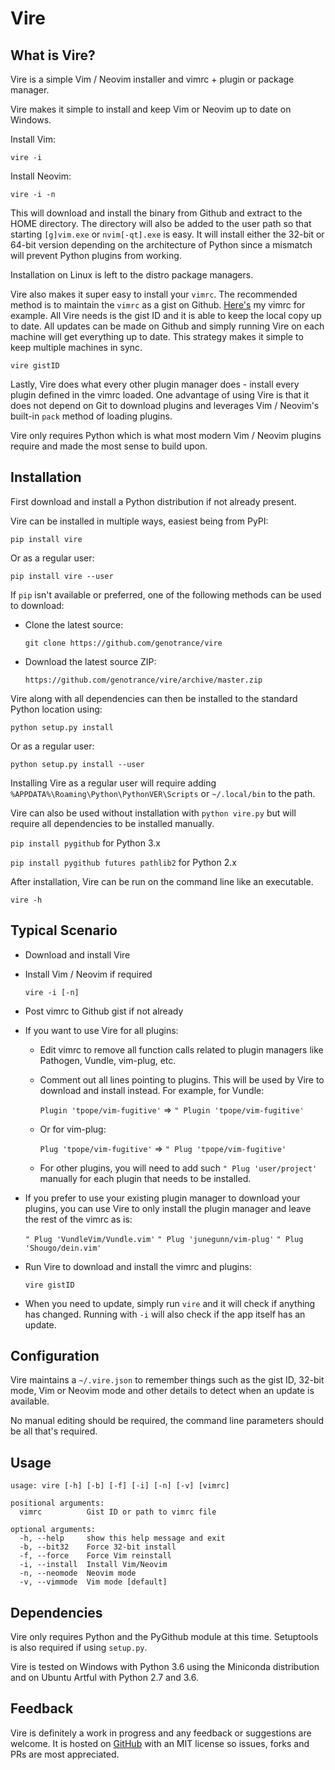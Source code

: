 # Vire

## What is Vire?
Vire is a simple Vim / Neovim installer and vimrc + plugin or package manager.

Vire makes it simple to install and keep Vim or Neovim up to date on Windows.

Install Vim:

  `vire -i`

Install Neovim:

  `vire -i -n`

This will download and install the binary from Github and extract to the HOME
directory. The directory will also be added to the user path so that starting
`[g]vim.exe` or `nvim[-qt].exe` is easy. It will install either the 32-bit or
64-bit version depending on the architecture of Python since a mismatch will
prevent Python plugins from working.

Installation on Linux is left to the distro package managers.

Vire also makes it super easy to install your `vimrc`. The recommended method is
to maintain the `vimrc` as a gist on Github. [Here's](https://gist.github.com/genotrance/57d327501443f440f522e2c886dadc1b) my vimrc for example.
All Vire needs is the gist ID and it is able to keep the local copy up to date.
All updates can be made on Github and simply running Vire on each machine will
get everything up to date. This strategy makes it simple to keep multiple
machines in sync.

  `vire gistID`

Lastly, Vire does what every other plugin manager does - install every plugin
defined in the vimrc loaded. One advantage of using Vire is that it does not
depend on Git to download plugins and leverages Vim / Neovim's built-in `pack`
method of loading plugins.

Vire only requires Python which is what most modern Vim / Neovim plugins require
and made the most sense to build upon.

## Installation

First download and install a Python distribution if not already present.

Vire can be installed in multiple ways, easiest being from PyPI:

  `pip install vire`

Or as a regular user:

  `pip install vire --user`

If `pip` isn't available or preferred, one of the following methods can be used
to download:

- Clone the latest source:

  `git clone https://github.com/genotrance/vire`

- Download the latest source ZIP:

  `https://github.com/genotrance/vire/archive/master.zip`

Vire along with all dependencies can then be installed to the standard Python
location using:

  `python setup.py install`

Or as a regular user:

  `python setup.py install --user`

Installing Vire as a regular user will require adding `%APPDATA%\Roaming\Python\PythonVER\Scripts`
or `~/.local/bin` to the path.

Vire can also be used without installation with `python vire.py` but will require
all dependencies to be installed manually.

  `pip install pygithub` for Python 3.x

  `pip install pygithub futures pathlib2` for Python 2.x

After installation, Vire can be run on the command line like an executable.

  `vire -h`

## Typical Scenario

- Download and install Vire

- Install Vim / Neovim if required

  `vire -i [-n]`

- Post vimrc to Github gist if not already

- If you want to use Vire for all plugins:
  - Edit vimrc to remove all function calls related to plugin managers like Pathogen,
    Vundle, vim-plug, etc.
  - Comment out all lines pointing to plugins. This will be used by Vire to download
    and install instead. For example, for Vundle:

    `Plugin 'tpope/vim-fugitive'` => `" Plugin 'tpope/vim-fugitive'`

  - Or for vim-plug:

    `Plug 'tpope/vim-fugitive'` => `" Plug 'tpope/vim-fugitive'`

  - For other plugins, you  will need to add such `" Plug 'user/project'` manually
    for each plugin that needs to be installed.

- If you prefer to use your existing plugin manager to download your plugins,
  you can use Vire to only install the plugin manager and leave the rest of the
  vimrc as is:

  `" Plug 'VundleVim/Vundle.vim'`
  `" Plug 'junegunn/vim-plug'`
  `" Plug 'Shougo/dein.vim'`

- Run Vire to download and install the vimrc and plugins:

  `vire gistID`

- When you need to update, simply run `vire` and it will check if anything has
  changed. Running with `-i` will also check if the app itself has an update.

## Configuration

Vire maintains a `~/.vire.json` to remember things such as the gist ID, 32-bit
mode, Vim or Neovim mode and other details to detect when an update is available.

No manual editing should be required, the command line parameters should be all
that's required.

## Usage

```
usage: vire [-h] [-b] [-f] [-i] [-n] [-v] [vimrc]

positional arguments:
  vimrc          Gist ID or path to vimrc file

optional arguments:
  -h, --help     show this help message and exit
  -b, --bit32    Force 32-bit install
  -f, --force    Force Vim reinstall
  -i, --install  Install Vim/Neovim
  -n, --neomode  Neovim mode
  -v, --vimmode  Vim mode [default]
```

## Dependencies

Vire only requires Python and the PyGithub module at this time. Setuptools is
also required if using `setup.py`.

Vire is tested on Windows with Python 3.6 using the Miniconda distribution and
on Ubuntu Artful with Python 2.7 and 3.6.

## Feedback

Vire is definitely a work in progress and any feedback or suggestions are welcome.
It is hosted on [GitHub](https://github.com/genotrance/vire) with an MIT license
so issues, forks and PRs are most appreciated.
